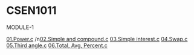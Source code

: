 # CSEN1011

 MODULE-1

[01.Power.c](power.c)
/n[02.Simple and compound.c](simpleandcompound.c)
[03.Simple interest.c](simpleinterest.c)
[04.Swap.c](swap.c)
[05.Third angle.c](thirdangle.c)
[06.Total, Avg, Percent.c](total,avg,percent.c)

